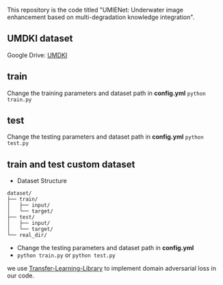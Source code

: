 
This repository is the code titled "UMIENet: Underwater image enhancement based on multi-degradation knowledge integration".

## UMDKI dataset
Google Drive: [UMDKI](https://drive.google.com/file/d/19WCkl-Bbx_m9xcHdDAfk0mT2EHQF_5Oq/view?usp=sharing)

## train
Change the training parameters and dataset path in **config.yml**
`python train.py`

## test
Change the testing parameters and dataset path in **config.yml**
`python test.py`

## train and test custom dataset
* Dataset Structure
```
dataset/
├── train/
│   ├── input/
│   └── target/
├── test/
│   ├── input/
│   └── target/
└── real_dir/
```
* Change the testing parameters and dataset path in **config.yml**
* `python train.py` or `python test.py`

we use [Transfer-Learning-Library](https://github.com/thuml/Transfer-Learning-Library) to implement domain adversarial loss in our code.